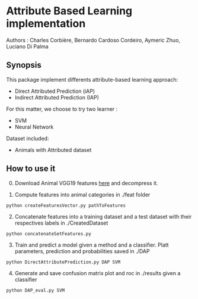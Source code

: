 # Attribute Based Learning implementation

Authors : Charles Corbière, Bernardo Cardoso Cordeiro, Aymeric Zhuo, Luciano Di Palma

## Synopsis

This package implement differents attribute-based learning approach:
- Direct Attributed Prediction (iAP)
- Indirect Attributed Prediction (IAP)

For this matter, we choose to try two learner :
- SVM
- Neural Network


Dataset included:
- Animals with Attributed dataset


## How to use it

0. Download Animal VGG19 features [here](http://www.ist.ac.at/~chl/AwA/AwA-features-vgg19.tar.bz2) and decompress it.

1. Compute features into animal categories in ./feat folder
```
python createFeaturesVector.py pathToFeatures
```
2. Concatenate features into a training dataset and a test dataset with their respectives labels in ./CreatedDataset
```
python concatenateSetFeatures.py
```
3. Train and predict a model given a method and a classifier. Platt parameters, prediction and probabilities saved in ./DAP
```
python DirectAttributePrediction.py DAP SVM
```
4. Generate and save confusion matrix plot and roc in ./results given a classifier
```
python DAP_eval.py SVM
```
